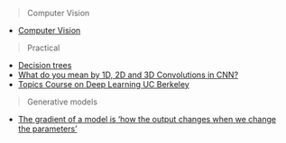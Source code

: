 
> Computer Vision

* [Computer Vision](./computer_vision.md)

> Practical

* [Decision trees](./decision-trees.md)
* [What do you mean by 1D, 2D and 3D Convolutions in CNN?](./1d-2d-and-3d-convolutions-in-cnn.md)
* [Topics Course on Deep Learning UC Berkeley](https://github.com/joanbruna/stat212b)

> Generative models

* [The gradient of a model is ‘how the output changes when we change the parameters’](https://medium.com/@llionj/the-reparameterization-trick-4ff30fe92954)